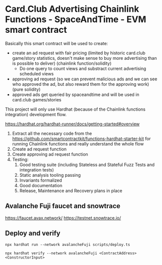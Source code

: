 # Card.Club Advertising Chainlink Functions - SpaceAndTime - EVM smart contract

Basically this smart contract will be used to create:

- create an ad request with fair pricing (limited by historic card.club game/story statistics, doesn't make sense to buy more advertising than is possible to deliver) (chainlink function/solidity)
  - Do one query to count views and substract current advertising scheduled views
- approving ad request (so we can prevent malicious ads and we can see who approved the ad, but also reward them for the approving work) (pure solidity)
- approved ads get queried by spaceandtime and will be used in card.club games/stories

This project will only use Hardhat (because of the Chainlink functions integration) development flow.

https://hardhat.org/hardhat-runner/docs/getting-started#overview

1. Extract all the necessary code from the https://github.com/smartcontractkit/functions-hardhat-starter-kit for running Chainlink functions and really understand the whole flow
2. Create ad request function
3. Create approving ad request function
4. Testing:
   1. Good testing suite (including Stateless and Stateful Fuzz Tests and integration tests)
   2. Static analysis tooling passing
   3. Invariants formalized
   4. Good documentation
   5. Release, Maintenance and Recovery plans in place

## Avalanche Fuji faucet and snowtrace

https://faucet.avax.network/
https://testnet.snowtrace.io/

## Deploy and verify

```
npx hardhat run --network avalancheFuji scripts/deploy.ts
```

```
npx hardhat verify --network avalancheFuji <ContractAddress> <ConstructorInput>
```
